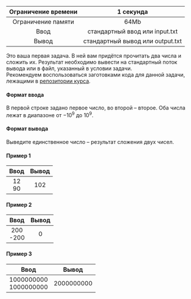 | Ограничение времени 	|             1 секунда            	|
|:-------------------:	|:--------------------------------:	|
|  Ограничение памяти 	|               64Mb               	|
|         Ввод        	|  стандартный ввод или input.txt  	|
|        Вывод        	| стандартный вывод или output.txt 	|  
  
  
  
Это ваша первая задача. В ней вам придётся прочитать два числа и сложить их. Результат необходимо вывести на стандартный поток вывода или в файл, указанный в условии задачи.  
Рекомендуем воспользоваться заготовками кода для данной задачи, лежащими в [репозитории курса](https://github.com/Yandex-Practicum/algorithms-templates).

#### Формат ввода ####
В первой строке задано первое число, во второй – второе. Оба числа лежат в диапазоне от  $−10^9$ до $10^9$.

#### Формат вывода ####
Выведите единственное число – результат сложения двух чисел.

#### Пример 1 ####
|   Ввод   	| Вывод 	|
|:--------:	|:-----:	|
| 12  <br /> 90   	|  102  	|

#### Пример 2 ####
|   Ввод   	| Вывод 	|
|:--------:	|:-----:	|
| 200  <br /> -200 |  0     	|

#### Пример 3 ####
|          Ввод          	|    Вывод   	|
|:----------------------:	|:----------:	|
| 1000000000 <br /> 1000000000 	| 2000000000 	|
